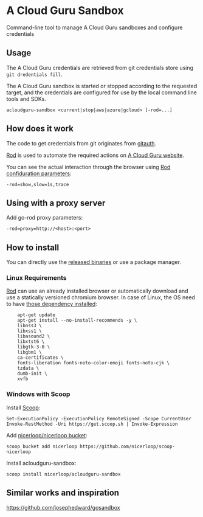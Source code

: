 # A Cloud Guru Sandbox

Command-line tool to manage A Cloud Guru sandboxes and configure credentials

## Usage

The A Cloud Guru credentials are retrieved from git credentials store using `git dredentials fill`.

The A Cloud Guru sandbox is started or stopped according to the requested target, and the credentials are configured for use by the local command line tools and SDKs.

```
acloudguru-sandbox <current|stop|aws|azure|gcloud> [-rod=...]
```

## How does it work

The code to get credentials from git originates from [gitauth](https://pkg.go.dev/golang.org/x/tools/cmd/auth/gitauth).

[Rod](https://go-rod.github.io) is used to automate the required actions on [A Cloud Guru website](https://learn.acloud.guru/cloud-playground/cloud-sandboxes).

You can see the actual interaction through the browser using [Rod confiduration parameters](https://go-rod.github.io/#/get-started/README?id=slow-motion-and-visual-trace):

```
-rod=show,slow=1s,trace
```

## Using with a proxy server

Add go-rod proxy parameters:
```
-rod=proxy=http://<host>:<port>
```

## How to install

You can directly use the [released binaries](https://github.com/nicerloop/acloudguru-sandbox/releases) or use a package manager.

### Linux Requirements

[Rod](https://go-rod.github.io) can use an already installed browser or automatically download and use a statically versioned chromium browser. In case of Linux, the OS need to have [those dependency installed](https://github.com/go-rod/rod/blob/main/lib/docker/Dockerfile):
```
    apt-get update
    apt-get install --no-install-recommends -y \
    libnss3 \
    libxss1 \
    libasound2 \
    libxtst6 \
    libgtk-3-0 \
    libgbm1 \
    ca-certificates \
    fonts-liberation fonts-noto-color-emoji fonts-noto-cjk \
    tzdata \
    dumb-init \
    xvfb
```

### Windows with Scoop

Install [Scoop](https://scoop.sh/):

```
Set-ExecutionPolicy -ExecutionPolicy RemoteSigned -Scope CurrentUser
Invoke-RestMethod -Uri https://get.scoop.sh | Invoke-Expression
```

Add [nicerloop/nicerloop bucket](https://scoop.sh/#/apps?q=%22https%3A%2F%2Fgithub.com%2Fnicerloop%2Fscoop-nicerloop%22&o=false):

```
scoop bucket add nicerloop https://github.com/nicerloop/scoop-nicerloop
```

Install acloudguru-sandbox:

```
scoop install nicerloop/acloudguru-sandbox
```

## Similar works and inspiration

https://github.com/josephedward/gosandbox
